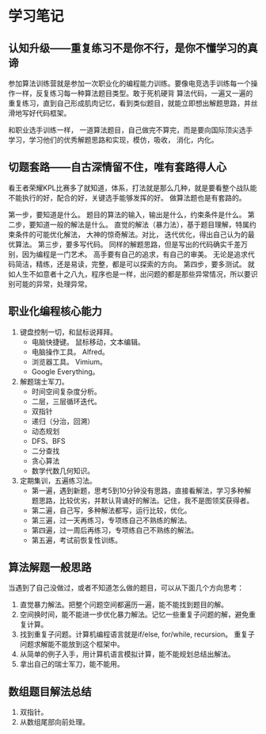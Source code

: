 # 学习笔记

## 认知升级——重复练习不是你不行，是你不懂学习的真谛

参加算法训练营就是参加一次职业化的编程能力训练。要像电竞选手训练每一个操作一样，反复练习每一种算法题目类型。敢于死机硬背
算法代码，一遍又一遍的重复练习，直到自己形成肌肉记忆，看到类似题目，就能立即想出解题思路，并丝滑地写好代码框架。

和职业选手训练一样， 一道算法题目，自己做完不算完，而是要向国际顶尖选手学习，学习他们的优秀解题思路和实现，模仿，吸收，
消化，内化。


## 切题套路——自古深情留不住，唯有套路得人心

看王者荣耀KPL比赛多了就知道，体系，打法就是那么几种，就是要看整个战队能不能执行的好，配合的好，关键选手能够发挥的好。
做算法题也是有套路的。

第一步，要知道是什么。 题目的算法的输入，输出是什么，约束条件是什么。
第二步，要知道一般的解法是什么。 直觉的解法（暴力法），基于题目理解，特属约束条件的可能优化解法， 大神的惊奇解法。对比，
迭代优化，得出自己认为的最优算法。
第三步，要多写代码。 同样的解题思路，但是写出的代码确实千差万别，因为编程是一门艺术。 高手要有自己的追求，有自己的审美。
无论是追求代码简洁，精练，还是易读，完整，都是可以探索的方向。
第四步，要多测试。 就如人生不如意者十之八九，程序也是一样，出问题的都是那些异常情况，所以要识别可能的异常，处理异常。

## 职业化编程核心能力

1. 键盘控制一切，和鼠标说拜拜。
    * 电脑快捷键。 鼠标移动，文本编辑。
    * 电脑操作工具。 Alfred。
    * 浏览器工具。 Vimium。
    * Google Everything。
2. 解题瑞士军刀。
    * 时间空间复杂度分析。
    * 二层，三层循环迭代。
    * 双指针
    * 递归（分治，回溯）
    * 动态规划
    * DFS、BFS
    * 二分查找
    * 贪心算法
    * 数学代数几何知识。
3. 定期集训，五遍练习法。
    * 第一遍，遇到新题，思考5到10分钟没有思路，直接看解法，学习多种解题思路，比较优劣，并默认背诵好的解法。记住，我不是图领奖获得者。
    * 第二遍，自己写，多种解法都写，运行比较，优化。
    * 第三遍，过一天再练习，专项练自己不熟练的解法。
    * 第四遍，过一周后再练习，专项练自己不熟练的解法。
    * 第五遍，考试前恢复性训练。

## 算法解题一般思路

当遇到了自己没做过，或者不知道怎么做的题目，可以从下面几个方向思考：
1. 直觉暴力解法。把整个问题空间都遍历一遍，能不能找到题目的解。
2. 空间换时间，能不能进一步优化暴力解法。记忆一些重复子问题的解，避免重复计算。
3. 找到重复子问题。计算机编程语言就是if/else, for/while, recursion。 重复子问题求解能不能放到这个框架中。
4. 从简单的例子入手，用计算机语言模拟计算，能不能规划总结出解法。
5. 拿出自己的瑞士军刀，能不能用。


## 数组题目解法总结

1. 双指针。
2. 从数组尾部向前处理。